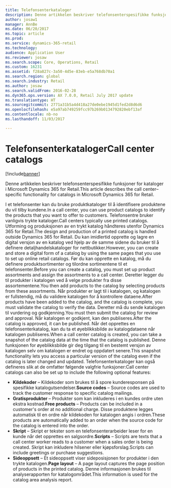 ```yaml
---
title: Telefonsenterkataloger
description: Denne artikkelen beskriver telefonsenterspesifikke funksjoner for kataloger i Microsoft Dynamics 365 for Retail.
author: josaw1
manager: AnnBe
ms.date: 06/20/2017
ms.topic: article
ms.prod: 
ms.service: dynamics-365-retail
ms.technology: 
audience: Application User
ms.reviewer: josaw
ms.search.scope: Core, Operations, Retail
ms.custom: 16231
ms.assetid: f28a827c-3a50-4d5e-83eb-e5a768db70a1
ms.search.region: global
ms.search.industry: Retail
ms.author: josaw
ms.search.validFrom: 2016-02-28
ms.dyn365.ops.version: AX 7.0.0, Retail July 2017 update
ms.translationtype: HT
ms.sourcegitcommit: 2771a31b5a4d418a27de0ebe1945d1fed2d8d6d6
ms.openlocfilehash: e5a97ab749259fcc97b269b0134792820ebf13af
ms.contentlocale: nb-no
ms.lasthandoff: 11/03/2017

---
```


# <a name="call-center-catalogs"></a><span data-ttu-id="0d8e9-103">Telefonsenterkataloger</span><span class="sxs-lookup"><span data-stu-id="0d8e9-103">Call center catalogs</span></span>

[!include[banner](includes/banner.md)]


<span data-ttu-id="0d8e9-104">Denne artikkelen beskriver telefonsenterspesifikke funksjoner for kataloger i Microsoft Dynamics 365 for Retail.</span><span class="sxs-lookup"><span data-stu-id="0d8e9-104">This article describes the call center–specific functionality for catalogs in Microsoft Dynamics 365 for Retail.</span></span>

<span data-ttu-id="0d8e9-105">I et telefonsenter kan du bruke produktkataloger til å identifisere produktene du vil tilby kundene.</span><span class="sxs-lookup"><span data-stu-id="0d8e9-105">In a call center, you can use product catalogs to identify the products that you want to offer to customers.</span></span> <span data-ttu-id="0d8e9-106">Telefonsentre bruker vanligvis trykte kataloger.</span><span class="sxs-lookup"><span data-stu-id="0d8e9-106">Call centers typically use printed catalogs.</span></span> <span data-ttu-id="0d8e9-107">Utforming og produksjonen av en trykt katalog håndteres utenfor Dynamics 365 for Retail.</span><span class="sxs-lookup"><span data-stu-id="0d8e9-107">The design and production of a printed catalog is handled outside Dynamics 365 for Retail.</span></span> <span data-ttu-id="0d8e9-108">Du kan imidlertid opprette og lagre en digital versjon av en katalog ved hjelp av de samme sidene du bruker til å definere detaljhandelskataloger for nettbutikker.</span><span class="sxs-lookup"><span data-stu-id="0d8e9-108">However, you can create and store a digital form of a catalog by using the same pages that you use to set up online retail catalogs.</span></span> <span data-ttu-id="0d8e9-109">Før du kan opprette en katalog, må du definere produktsortimenter og tilordne sortimentene til et telefonsenter.</span><span class="sxs-lookup"><span data-stu-id="0d8e9-109">Before you can create a catalog, you must set up product assortments and assign the assortments to a call center.</span></span> <span data-ttu-id="0d8e9-110">Deretter legger du til produkter i katalogen ved å velge produkter fra disse assortementene.</span><span class="sxs-lookup"><span data-stu-id="0d8e9-110">You then add products to the catalog by selecting products from these assortments.</span></span> <span data-ttu-id="0d8e9-111">Når produkter er lagt til i katalogen, og katalogen er fullstendig, må du validere katalogen for å kontrollere dataene.</span><span class="sxs-lookup"><span data-stu-id="0d8e9-111">After products have been added to the catalog, and the catalog is complete, you must validate the catalog to verify the data.</span></span> <span data-ttu-id="0d8e9-112">Deretter må du sende katalogen til vurdering og godkjenning.</span><span class="sxs-lookup"><span data-stu-id="0d8e9-112">You must then submit the catalog for review and approval.</span></span> <span data-ttu-id="0d8e9-113">Når katalogen er godkjent, kan den publiseres.</span><span class="sxs-lookup"><span data-stu-id="0d8e9-113">After the catalog is approved, it can be published.</span></span> <span data-ttu-id="0d8e9-114">Når det opprettes en telefonsenterkatalog, kan du ta et øyeblikksbilde av katalogdataene når katalogen publiseres.</span><span class="sxs-lookup"><span data-stu-id="0d8e9-114">When a call center catalog is created, you can take a snapshot of the catalog data at the time that the catalog is published.</span></span> <span data-ttu-id="0d8e9-115">Denne funksjonen for øyeblikksbilde gir deg tilgang til en bestemt versjon av katalogen selv om katalogen er endret og oppdatert senere.</span><span class="sxs-lookup"><span data-stu-id="0d8e9-115">This snapshot functionality lets you access a particular version of the catalog even if the catalog is later changed and updated.</span></span> <span data-ttu-id="0d8e9-116">Telefonsenterkataloger kan også defineres slik at de omfatter følgende valgfrie funksjoner:</span><span class="sxs-lookup"><span data-stu-id="0d8e9-116">Call center catalogs can also be set up to include the following optional features:</span></span>

-   <span data-ttu-id="0d8e9-117">**Kildekoder** – Kildekoder som brukes til å spore kunderesponsen på spesifikke katalogutsendelser.</span><span class="sxs-lookup"><span data-stu-id="0d8e9-117">**Source codes** – Source codes are used to track the customer response to specific catalog mailings.</span></span>
-   <span data-ttu-id="0d8e9-118">**Gratisprodukter** – Produkter som kan inkluderes i en kundes ordre uten ekstra kostnad.</span><span class="sxs-lookup"><span data-stu-id="0d8e9-118">**Free products** – Products can be included in a customer's order at no additional charge.</span></span> <span data-ttu-id="0d8e9-119">Disse produktene legges automatisk til en ordre når kildekoden for katalogen angis i ordren.</span><span class="sxs-lookup"><span data-stu-id="0d8e9-119">These products are automatically added to an order when the source code for the catalog is entered into the order.</span></span>
-   <span data-ttu-id="0d8e9-120">**Skript** – Skript er tekster som en telefonsenterarbeider leser for en kunde når det opprettes en salgsordre.</span><span class="sxs-lookup"><span data-stu-id="0d8e9-120">**Scripts** – Scripts are texts that a call center worker reads to a customer when a sales order is being created.</span></span> <span data-ttu-id="0d8e9-121">Skript kan inkludere hilsener eller kjøpsforslag.</span><span class="sxs-lookup"><span data-stu-id="0d8e9-121">Scripts can include greetings or purchase suggestions.</span></span>
-   <span data-ttu-id="0d8e9-122">**Sideoppsett** – Et sideoppsett viser sideposisjonen for produkter i den trykte katalogen.</span><span class="sxs-lookup"><span data-stu-id="0d8e9-122">**Page layout** – A page layout captures the page position of products in the printed catalog.</span></span> <span data-ttu-id="0d8e9-123">Denne informasjonen brukes til analyserapporten for katalogområdet.</span><span class="sxs-lookup"><span data-stu-id="0d8e9-123">This information is used for the catalog area analysis report.</span></span>





